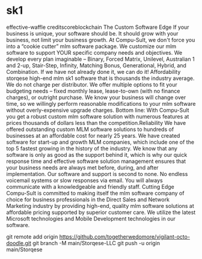 # sk1
effective-waffle
creditscoreblockchain
The Custom Software Edge
If your business is unique, your software should be.
 It should grow with your business, not limit your
 business growth. At Compu-Sult, we don't force you 
into a “cookie cutter” mlm software package. We
 customize our mlm software to support YOUR 
specific company needs and objectives. We develop 
every plan imaginable – Binary, Forced Matrix, 
Unilevel, Australian 1 and 2-up, Stair-Step, 
Infinity, Matching Bonus, Generational, Hybrid, 
and Combination. If we have not already done it,
 we can do it!
Affordability
storqese high-end mlm sk1 software that is thousands
 the industry average. We do not charge per 
distributor. We offer multiple options to fit your 
budgeting needs – fixed monthly lease, lease-to-own
 (with no finance charges), or outright purchase. 
We know your business will change over time, so we 
willingly perform reasonable modifications to your 
mlm software without overly-expensive upgrade 
charges. Bottom line: With Compu-Sult you get a 
robust custom mlm software solution with numerous 
features at prices thousands of dollars less than 
the competition.Reliability We have offered outstanding 
custom MLM software solutions to hundreds of businesses
 at an affordable cost for nearly 25 years. We have created software 
for start-up and growth MLM companies, which include one of the top 5 
fastest growing in the history of the industry. We know that any software 
is only as good as the support behind it, which is why our quick response 
time and effective software solution management ensures that your business 
needs are always met before, during, and after implementation. Our software 
and support is second to none. No endless voicemail systems or slow responses via email. 
You will always communicate with a knowledgeable and friendly staff.
Cutting Edge
Compu-Sult is committed to making itself the mlm software company of choice for business professionals in the Direct Sales and Network Marketing industry by providing high-end, quality mlm software solutions at affordable pricing supported by superior customer care. We utilize the latest Microsoft technologies and Mobile Development technologies in our software.


git remote add origin https://github.com/togetherwedomore/vigilant-octo-doodle.git
git branch -M main/Storqese-LLC
git push -u origin main/Storqese

